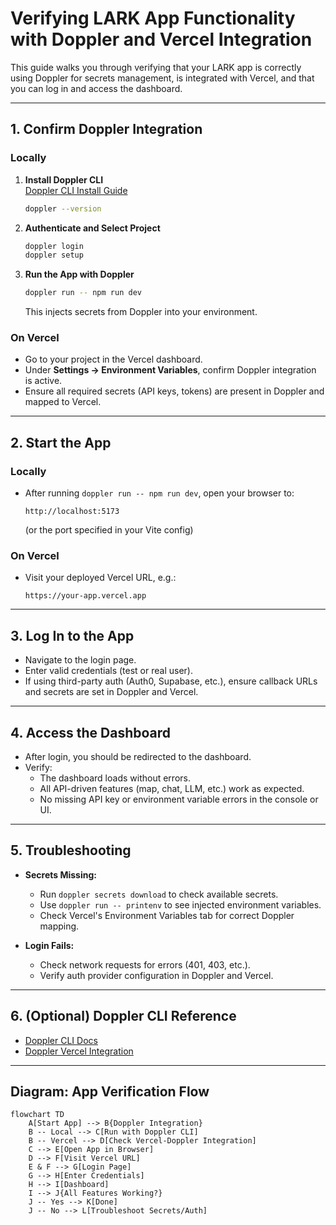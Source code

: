 # Verifying LARK App Functionality with Doppler and Vercel Integration

This guide walks you through verifying that your LARK app is correctly using Doppler for secrets management, is integrated with Vercel, and that you can log in and access the dashboard.

---

## 1. Confirm Doppler Integration

### Locally

1. **Install Doppler CLI**  
   [Doppler CLI Install Guide](https://docs.doppler.com/docs/install-cli)  
   ```sh
   doppler --version
   ```

2. **Authenticate and Select Project**  
   ```sh
   doppler login
   doppler setup
   ```

3. **Run the App with Doppler**  
   ```sh
   doppler run -- npm run dev
   ```
   This injects secrets from Doppler into your environment.

### On Vercel

- Go to your project in the Vercel dashboard.
- Under **Settings → Environment Variables**, confirm Doppler integration is active.
- Ensure all required secrets (API keys, tokens) are present in Doppler and mapped to Vercel.

---

## 2. Start the App

### Locally

- After running `doppler run -- npm run dev`, open your browser to:
  ```
  http://localhost:5173
  ```
  (or the port specified in your Vite config)

### On Vercel

- Visit your deployed Vercel URL, e.g.:
  ```
  https://your-app.vercel.app
  ```

---

## 3. Log In to the App

- Navigate to the login page.
- Enter valid credentials (test or real user).
- If using third-party auth (Auth0, Supabase, etc.), ensure callback URLs and secrets are set in Doppler and Vercel.

---

## 4. Access the Dashboard

- After login, you should be redirected to the dashboard.
- Verify:
  - The dashboard loads without errors.
  - All API-driven features (map, chat, LLM, etc.) work as expected.
  - No missing API key or environment variable errors in the console or UI.

---

## 5. Troubleshooting

- **Secrets Missing:**  
  - Run `doppler secrets download` to check available secrets.
  - Use `doppler run -- printenv` to see injected environment variables.
  - Check Vercel's Environment Variables tab for correct Doppler mapping.

- **Login Fails:**  
  - Check network requests for errors (401, 403, etc.).
  - Verify auth provider configuration in Doppler and Vercel.

---

## 6. (Optional) Doppler CLI Reference

- [Doppler CLI Docs](https://docs.doppler.com/docs/install-cli)
- [Doppler Vercel Integration](https://docs.doppler.com/docs/vercel)

---

## Diagram: App Verification Flow

```mermaid
flowchart TD
    A[Start App] --> B{Doppler Integration}
    B -- Local --> C[Run with Doppler CLI]
    B -- Vercel --> D[Check Vercel-Doppler Integration]
    C --> E[Open App in Browser]
    D --> F[Visit Vercel URL]
    E & F --> G[Login Page]
    G --> H[Enter Credentials]
    H --> I[Dashboard]
    I --> J{All Features Working?}
    J -- Yes --> K[Done]
    J -- No --> L[Troubleshoot Secrets/Auth]